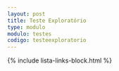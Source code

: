```yaml
---
layout: post
title: Teste Exploratório
type: modulo
modulo: testes
codigo: testeexploratorio
---
```


{% include lista-links-block.html %}